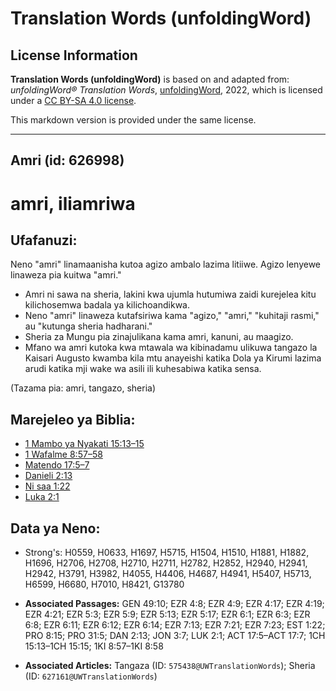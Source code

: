 # Translation Words (unfoldingWord)

## License Information

**Translation Words (unfoldingWord)** is based on and adapted from: _unfoldingWord® Translation Words_, [unfoldingWord](https://unfoldingword.org/utw), 2022, which is licensed under a [CC BY-SA 4.0 license](https://creativecommons.org/licenses/by-sa/4.0/legalcode.en).

This markdown version is provided under the same license.



--------------------------------

## Amri (id: 626998)

amri, iliamriwa
===============

Ufafanuzi:
----------

Neno "amri" linamaanisha kutoa agizo ambalo lazima litiiwe. Agizo lenyewe linaweza pia kuitwa "amri."

* Amri ni sawa na sheria, lakini kwa ujumla hutumiwa zaidi kurejelea kitu kilichosemwa badala ya kilichoandikwa.
* Neno "amri" linaweza kutafsiriwa kama "agizo," "amri," "kuhitaji rasmi," au "kutunga sheria hadharani."
* Sheria za Mungu pia zinajulikana kama amri, kanuni, au maagizo.
* Mfano wa amri kutoka kwa mtawala wa kibinadamu ulikuwa tangazo la Kaisari Augusto kwamba kila mtu anayeishi katika Dola ya Kirumi lazima arudi katika mji wake wa asili ili kuhesabiwa katika sensa.

(Tazama pia: amri, tangazo, sheria)

Marejeleo ya Biblia:
--------------------

* [1 Mambo ya Nyakati 15:13–15](https://ref.ly/1Chr15:13-1Chr15:15)
* [1 Wafalme 8:57–58](https://ref.ly/1Kgs8:57-1Kgs8:58)
* [Matendo 17:5–7](https://ref.ly/Acts17:5-Acts17:7)
* [Danieli 2:13](https://ref.ly/Dan2:13)
* [Ni saa 1:22](https://ref.ly/Esth1:22)
* [Luka 2:1](https://ref.ly/Luke2:1)

Data ya Neno:
-------------

* Strong's: H0559, H0633, H1697, H5715, H1504, H1510, H1881, H1882, H1696, H2706, H2708, H2710, H2711, H2782, H2852, H2940, H2941, H2942, H3791, H3982, H4055, H4406, H4687, H4941, H5407, H5713, H6599, H6680, H7010, H8421, G13780

* **Associated Passages:** GEN 49:10; EZR 4:8; EZR 4:9; EZR 4:17; EZR 4:19; EZR 4:21; EZR 5:3; EZR 5:9; EZR 5:13; EZR 5:17; EZR 6:1; EZR 6:3; EZR 6:8; EZR 6:11; EZR 6:12; EZR 6:14; EZR 7:13; EZR 7:21; EZR 7:23; EST 1:22; PRO 8:15; PRO 31:5; DAN 2:13; JON 3:7; LUK 2:1; ACT 17:5–ACT 17:7; 1CH 15:13–1CH 15:15; 1KI 8:57–1KI 8:58
* **Associated Articles:** Tangaza (ID: `575438@UWTranslationWords`); Sheria (ID: `627161@UWTranslationWords`)


